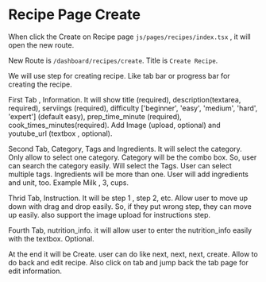# Recipe Page Create

When click the Create on Recipe page `js/pages/recipes/index.tsx` , it will open the new route.

New Route is `/dashboard/recipes/create`. Title is `Create Recipe`.

We will use step for creating recipe. Like tab bar or progress bar for creating the recipe.

First Tab , Information. It will show title (required), description(textarea, required), serviings (required), difficulty ['beginner', 'easy', 'medium', 'hard', 'expert'] (default easy), prep_time_minute (required), cook_times_minutes(required). Add Image (upload, optional) and youtube_url (textbox , optional).

Second Tab, Category, Tags and Ingredients. It will select the category. Only allow to select one category. Category will be the combo box. So, user can search the category easily. Will select the Tags. User can select multiple tags. Ingredients will be more than one. User will add ingredients and unit, too. Example Milk , 3, cups.

Thrid Tab, Instruction. It will be step 1 , step 2, etc. Allow user to move up down with drag and drop easily. So, if they put wrong step, they can move up easily. also support the image upload for instructions step.

Fourth Tab, nutrition_info. it will allow user to enter the nutrition_info easily with the textbox. Optional.

At the end it will be Create. user can do like next, next, next, create. Allow to do back and edit recipe. Also click on tab and jump back the tab page for edit information.
